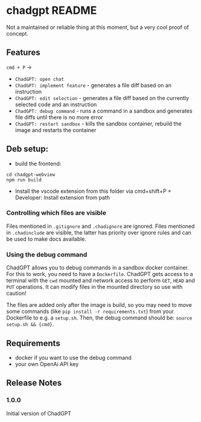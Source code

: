 # chadgpt README


Not a maintained or reliable thing at this moment, but a very cool proof of concept.
## Features
`cmd + P` ->
- `ChadGPT: open chat`
- `ChadGPT: implement feature` - generates a file diff based on an instruction
- `ChadGPT: edit selection` - generates a file diff based on the currently selected code and an instruction
- `ChadGPT: debug command` - runs a command in a sandbox and generates file diffs until there is no more error
- `ChadGPT: restart sandbox` - kills the sandbox container, rebuild the image and restarts the container

## Deb setup:
- build the frontend:
```
cd chadgpt-webview
npm run build
```
- Install the vscode extension from this folder via cmd+shift+P + Developer: Install extension from path


### Controlling which files are visible
Files mentioned in `.gitignore` and `.chadignore` are ignored. Files mentioned in `.chadinclude` are visible, the latter has priority over ignore rules and can be used to make docs available.

### Using the debug command
ChadGPT allows you to debug commands in a sandbox docker container. For this to work, you need to have a `Dockerfile`. ChadGPT gets access to a terminal with the `cwd` mounted and network access to perform `GET`, `HEAD` and `PUT` operations. It can modify files in the mounted directory so use with caution!

The files are added only after the image is build, so you may need to move some commands (like `pip install -r requirements.txt`) from your Dockerfile to e.g. a `setup.sh`. Then, the debug command should be: `source setup.sh && {cmd}`.

## Requirements

- docker if you want to use the debug command
- your own OpenAi API key


## Release Notes


### 1.0.0

Initial version of ChadGPT
